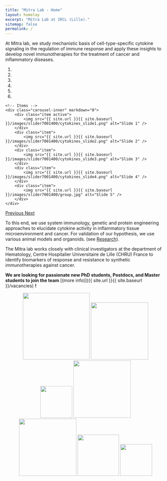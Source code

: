 ```yaml
---
title: "Mitra Lab - Home"
layout: homelay
excerpt: "Mitra Lab at IRCL (Lille)."
sitemap: false
permalink: /
---
```


At Mitra lab, we study mechanistic basis of cell-type-specific cytokine signaling in the regulation of immune response and apply these insights to develop novel immunotherapies for the treatment of cancer and inflammatory diseases. 


<div markdown="0" id="carousel" class="carousel slide" data-ride="carousel" data-interval="4000" data-pause="hover" >
    <!-- Menu -->
    <ol class="carousel-indicators">
        <li data-target="#carousel" data-slide-to="0" class="active"></li>
        <li data-target="#carousel" data-slide-to="1"></li>
        <li data-target="#carousel" data-slide-to="2"></li>
        <li data-target="#carousel" data-slide-to="3"></li>
        <li data-target="#carousel" data-slide-to="4"></li>
        <li data-target="#carousel" data-slide-to="5"></li>
    </ol>

    <!-- Items -->
    <div class="carousel-inner" markdown="0">
        <div class="item active">
            <img src="{{ site.url }}{{ site.baseurl }}/images/slider7001400/cytokines_slide1.png" alt="Slide 1" />
        </div>
        <div class="item">
            <img src="{{ site.url }}{{ site.baseurl }}/images/slider7001400/cytokines_slide2.png" alt="Slide 2" />
        </div>
        <div class="item">
            <img src="{{ site.url }}{{ site.baseurl }}/images/slider7001400/cytokines_slide3.png" alt="Slide 3" />
        </div>
        <div class="item">
            <img src="{{ site.url }}{{ site.baseurl }}/images/slider7001400/cytokines_slide4.png" alt="Slide 4" />
        </div>
        <div class="item">
            <img src="{{ site.url }}{{ site.baseurl }}/images/slider7001400/group.jpg" alt="Slide 5" />
        </div>       
    </div>
  <a class="left carousel-control" href="#carousel" role="button" data-slide="prev">
    <span class="glyphicon glyphicon-chevron-left" aria-hidden="true"></span>
    <span class="sr-only">Previous</span>
  </a>
  <a class="right carousel-control" href="#carousel" role="button" data-slide="next">
    <span class="glyphicon glyphicon-chevron-right" aria-hidden="true"></span>
    <span class="sr-only">Next</span>
  </a>
</div>




To this end, we use system immunology, genetic and protein engineering approaches to elucidate cytokine activity in inflammatory tissue microenvironment and cancer. For validation of our hypothesis, we use various animal models and organoids. (see [Research](research)).

The Mitra lab works closely with clinical investigators at the department of Hematology, Centre Hospitalier Universitaire de Lille (CHRU) France to identify biomarkers of response and resistance to synthetic immunotherapies against cancer.

 **We are  looking for passionate new PhD students, Postdocs, and Master students to join the team** [(more info)]({{ site.url }}{{ site.baseurl }}/vacancies) **!**

<figure class="fourth">
  <p align="center">
    <img src="{{ site.url }}{{ site.baseurl }}/images/logopic/LOGO-IRCL.jpg" style="width: 210px">
    <img src="{{ site.url }}{{ site.baseurl }}/images/logopic/LOGO_inserm.png" style="width: 180px">
    <img src="{{ site.url }}{{ site.baseurl }}/images/logopic/LOGO_CHU_Lille.png" style="width: 100px">
    <img src="{{ site.url }}{{ site.baseurl }}/images/logopic/LOGO_lille_univ.png" style="width: 180px">
    <img src="{{ site.url }}{{ site.baseurl }}/images/logopic/LOGO_oncolille.png" style="width: 180px">
    <img src="{{ site.url }}{{ site.baseurl }}/images/logopic/LOGO_canther.jpg" style="width: 130px">
    <img src="{{ site.url }}{{ site.baseurl }}/images/logopic/LOGO_cnrs.png" style="width: 100px">
  </p>
</figure>
